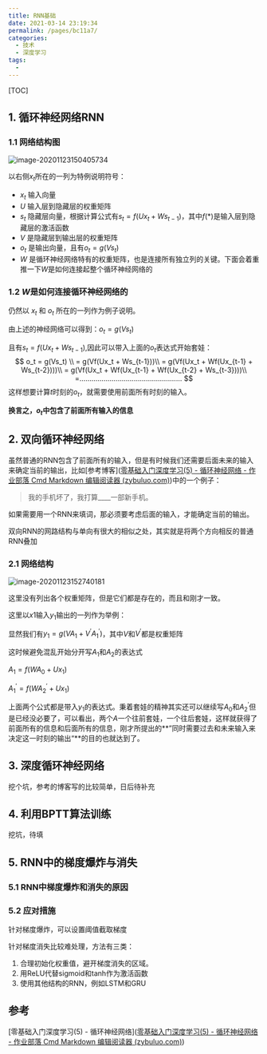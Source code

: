 ```yaml
---
title: RNN基础
date: 2021-03-14 23:19:34
permalink: /pages/bc11a7/
categories:
  - 技术
  - 深度学习
tags:
  -
---
```

[TOC]



## 1. 循环神经网络RNN

### 1.1 网络结构图

![image-20201123150405734](https://murray-pic-1254317211.cos.ap-guangzhou.myqcloud.com/gitee_bak/image-20201123150405734.png)



以右侧$x_t$所在的一列为特例说明符号：

- $x_t$ 输入向量
- $U$ 输入层到隐藏层的权重矩阵
- $s_{t}$ 隐藏层向量，根据计算公式有$s_t = f(Ux_t + Ws_{t-1})$，其中$f(*)$是输入层到隐藏层的激活函数
- $V$ 是隐藏层到输出层的权重矩阵
- $o_t$ 是输出向量，且有$o_t = g(Vs_t)$
- $W$ 是循环神经网络特有的权重矩阵，也是连接所有独立列的关键。下面会着重推一下$W$是如何连接起整个循环神经网络的



### 1.2 $W$是如何连接循环神经网络的

仍然以 $x_t$ 和 $o_t$ 所在的一列作为例子说明。

由上述的神经网络可以得到：$o_t = g(Vs_t)$

且有$s_t = f(Ux_t + Ws_{t-1})$,因此可以带入上面的$o_t$表达式开始套娃：
$$
o_t = g(Vs_t) \\
 = g(Vf(Ux_t + Ws_{t-1}))\\
 = g(Vf(Ux_t + Wf(Ux_{t-1} + Ws_{t-2})))\\
  = g(Vf(Ux_t + Wf(Ux_{t-1} + Wf(Ux_{t-2} + Ws_{t-3})))\\
=……………………………………………
$$
这样想要计算$t$时刻的$o_t$，就需要使用前面所有时刻的输入。

**换言之，$o_t$中包含了前面所有输入的信息**





## 2. 双向循环神经网络

虽然普通的RNN包含了前面所有的输入，但是有时候我们还需要后面未来的输入来确定当前的输出，比如[参考博客]([零基础入门深度学习(5) - 循环神经网络 - 作业部落 Cmd Markdown 编辑阅读器 (zybuluo.com)](https://zybuluo.com/hanbingtao/note/541458#基本循环神经网络))中的一个例子：

> 我的手机坏了，我打算____一部新手机。

如果需要用一个RNN来填词，那必须要考虑后面的输入，才能确定当前的输出。

双向RNN的网路结构与单向有很大的相似之处，其实就是将两个方向相反的普通RNN叠加

### 2.1 网络结构

![image-20201123152740181](https://murray-pic-1254317211.cos.ap-guangzhou.myqcloud.com/gitee_bak/image-20201123152740181.png)



这里没有列出各个权重矩阵，但是它们都是存在的，而且和刚才一致。

这里以$x1$输入$y_1$输出的一列作为举例：

显然我们有$y_1 = g(VA_1 + V^{'}A_1^{'})$，其中$V$和$V^{'}$都是权重矩阵

这时候避免混乱开始分开写$A_1$和$A_2$的表达式

$A_1 = f(WA_0 + Ux_1)$

$A_1^{'} = f(WA_2^{'} + Ux_1)$

上面两个公式都是带入$y_1$的表达式。秉着套娃的精神其实还可以继续写$A_0$和$A_2^{'}$但是已经没必要了，可以看出，两个$A$一个往前套娃，一个往后套娃，这样就获得了前面所有的信息和后面所有的信息，刚才所提出的**”同时需要过去和未来输入来决定这一时刻的输出“**的目的也就达到了。

## 3. 深度循环神经网络

挖个坑，参考的博客写的比较简单，日后待补充



## 4. 利用BPTT算法训练

挖坑，待填

## 5. RNN中的梯度爆炸与消失

### 5.1 RNN中梯度爆炸和消失的原因

### 5.2 应对措施

针对梯度爆炸，可以设置阈值截取梯度

针对梯度消失比较难处理，方法有三类：

1. 合理初始化权重值，避开梯度消失的区域。
2. 用ReLU代替sigmoid和tanh作为激活函数
3. 使用其他结构的RNN，例如LSTM和GRU

## 参考

[零基础入门深度学习(5) - 循环神经网络]([零基础入门深度学习(5) - 循环神经网络 - 作业部落 Cmd Markdown 编辑阅读器 (zybuluo.com)](https://zybuluo.com/hanbingtao/note/541458#基本循环神经网络))









